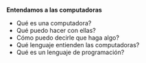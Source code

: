 **Entendamos a las computadoras**
- Qué es una computadora?
- Qué puedo hacer con ellas?
- Cómo puedo decirle que haga algo?
- Qué lenguaje entienden las computadoras?
- Qué es un lenguaje de programación?
